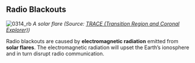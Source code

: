 ## Radio Blackouts

![0314_rb](./static/0314_rb.png)
*A solar flare (Source: [TRACE (Transition Region and Coronal Explorer)](http://trace.lmsal.com/Science/ScientificResults/trace_cdrom/html/trace_images.html))*

Radio blackouts are caused by **electromagnetic radiation** emitted from **solar flares**. The electromagnetic radiation will upset the Earth’s ionosphere and in turn disrupt radio communication. 
